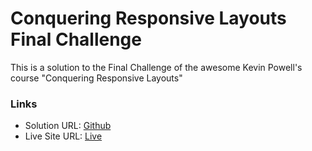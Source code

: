 # Conquering Responsive Layouts Final Challenge

This is a solution to the Final Challenge of the awesome Kevin Powell's course "Conquering Responsive Layouts"

### Links

- Solution URL: [Github](https://github.com/ikokolius/crl-final-challenge)
- Live Site URL: [Live](https://ikokolius.github.io/crl-final-challenge/)
